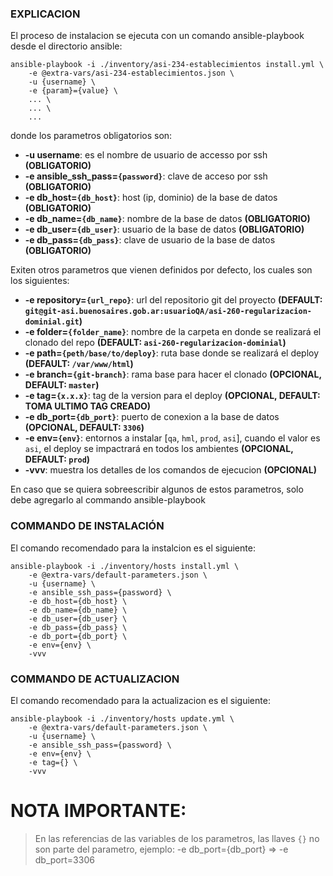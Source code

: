 ### EXPLICACION

El proceso de instalacion se ejecuta con un comando ansible-playbook desde el directorio ansible:

	ansible-playbook -i ./inventory/asi-234-establecimientos install.yml \ 
        -e @extra-vars/asi-234-establecimientos.json \
        -u {username} \
        -e {param}={value} \
        ... \
        ... \
        ... 

donde los parametros obligatorios son:

- __-u username__: es el nombre de usuario de accesso por ssh __(OBLIGATORIO)__
- __-e ansible_ssh_pass=`{password}`__: clave de acceso por ssh __(OBLIGATORIO)__
- __-e db_host=`{db_host}`__: host (ip, dominio) de la base de datos __(OBLIGATORIO)__
- __-e db_name=`{db_name}`__: nombre de la base de datos __(OBLIGATORIO)__
- __-e db_user=`{db_user}`__: usuario de la base de datos __(OBLIGATORIO)__
- __-e db_pass=`{db_pass}`__: clave de usuario de la base de datos __(OBLIGATORIO)__

Exiten otros parametros que vienen definidos por defecto, los cuales son los siguientes:

- __-e repository=`{url_repo}`__: url del repositorio git del proyecto __(DEFAULT: `git@git-asi.buenosaires.gob.ar:usuarioQA/asi-260-regularizacion-dominial.git`)__
- __-e folder=`{folder_name}`__: nombre de la carpeta en donde se realizará el clonado del repo __(DEFAULT: `asi-260-regularizacion-dominial`)__
- __-e path=`{peth/base/to/deploy}`__: ruta base donde se realizará el deploy __(DEFAULT: `/var/www/html`)__ 
- __-e branch=`{git-branch}`__: rama base para hacer el clonado __(OPCIONAL, DEFAULT: `master`)__
- __-e tag=`{x.x.x}`__: tag de la version para el deploy __(OPCIONAL, DEFAULT: TOMA ULTIMO TAG CREADO)__
- __-e db_port=`{db_port}`__: puerto de conexion a la base de datos __(OPCIONAL, DEFAULT: `3306`)__
- __-e env=`{env}`__: entornos a instalar [`qa`, `hml`, `prod`, `asi`], cuando el valor es `asi`, el deploy se impactrará en todos los ambientes __(OPCIONAL, DEFAULT: `prod`)__
- __-vvv__: muestra los detalles de los comandos de ejecucion __(OPCIONAL)__

En caso que se quiera sobreescribir algunos de estos parametros, solo debe agregarlo al commando ansible-playbook

### COMMANDO DE INSTALACIÓN

El comando recomendado para la instalcion es el siguiente:

    ansible-playbook -i ./inventory/hosts install.yml \
        -e @extra-vars/default-parameters.json \
        -u {username} \
        -e ansible_ssh_pass={password} \
        -e db_host={db_host} \
        -e db_name={db_name} \
        -e db_user={db_user} \
        -e db_pass={db_pass} \
        -e db_port={db_port} \
        -e env={env} \
        -vvv

### COMMANDO DE ACTUALIZACION

El comando recomendado para la actualizacion es el siguiente:

    ansible-playbook -i ./inventory/hosts update.yml \ 
        -e @extra-vars/default-parameters.json \
        -u {username} \
        -e ansible_ssh_pass={password} \
        -e env={env} \
        -e tag={} \
        -vvv

# NOTA IMPORTANTE: 
> En las referencias de las variables de los parametros, las llaves `{}` no son parte del parametro, ejemplo:
> -e db_port={db_port} => -e db_port=3306
